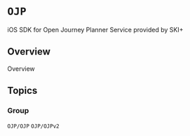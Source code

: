 # ``OJP``

iOS SDK for Open Journey Planner Service provided by SKI+

## Overview

Overview

## Topics

### Group

``OJP/OJP``
``OJP/OJPv2``
